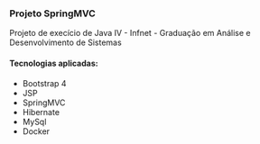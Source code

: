 ### Projeto SpringMVC
Projeto de execício de Java IV - Infnet - Graduação em Análise e Desenvolvimento de Sistemas
#### Tecnologias aplicadas:
 - Bootstrap 4
 - JSP
 - SpringMVC
 - Hibernate
 - MySql
 - Docker
